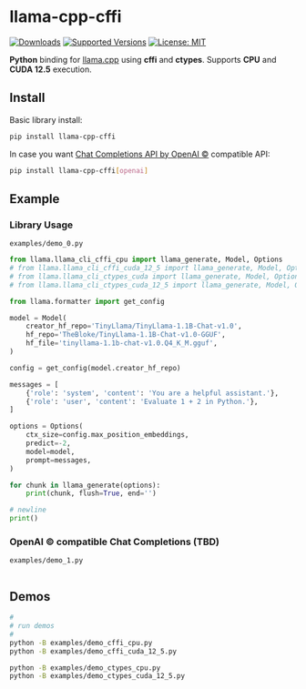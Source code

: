 # llama-cpp-cffi

<!--
[![Build][build-image]]()
[![Status][status-image]][pypi-project-url]
[![Stable Version][stable-ver-image]][pypi-project-url]
[![Coverage][coverage-image]]()
[![Python][python-ver-image]][pypi-project-url]
[![License][mit-image]][mit-url]
-->
[![Downloads](https://img.shields.io/pypi/dm/llama-cpp-cffi)](https://pypistats.org/packages/llama-cpp-cffi)
[![Supported Versions](https://img.shields.io/pypi/pyversions/llama-cpp-cffi)](https://pypi.org/project/llama-cpp-cffi)
[![License: MIT](https://img.shields.io/badge/license-MIT-blue.svg)](https://opensource.org/licenses/MIT)

**Python** binding for [llama.cpp](https://github.com/ggerganov/llama.cpp) using **cffi** and **ctypes**. Supports **CPU** and **CUDA 12.5** execution.

## Install

Basic library install:

```bash
pip install llama-cpp-cffi
```

In case you want [Chat Completions API by OpenAI ©](https://platform.openai.com/docs/overview) compatible API:

```bash
pip install llama-cpp-cffi[openai]
```

## Example

### Library Usage

`examples/demo_0.py`

```python
from llama.llama_cli_cffi_cpu import llama_generate, Model, Options
# from llama.llama_cli_cffi_cuda_12_5 import llama_generate, Model, Options
# from llama.llama_cli_ctypes_cuda import llama_generate, Model, Options
# from llama.llama_cli_ctypes_cuda_12_5 import llama_generate, Model, Options

from llama.formatter import get_config

model = Model(
    creator_hf_repo='TinyLlama/TinyLlama-1.1B-Chat-v1.0',
    hf_repo='TheBloke/TinyLlama-1.1B-Chat-v1.0-GGUF',
    hf_file='tinyllama-1.1b-chat-v1.0.Q4_K_M.gguf',
)

config = get_config(model.creator_hf_repo)

messages = [
    {'role': 'system', 'content': 'You are a helpful assistant.'},
    {'role': 'user', 'content': 'Evaluate 1 + 2 in Python.'},
]

options = Options(
    ctx_size=config.max_position_embeddings,
    predict=-2,
    model=model,
    prompt=messages,
)

for chunk in llama_generate(options):
    print(chunk, flush=True, end='')

# newline
print()

```

### OpenAI © compatible Chat Completions (TBD)

`examples/demo_1.py`

```python
```

## Demos

```BASH
#
# run demos
#
python -B examples/demo_cffi_cpu.py
python -B examples/demo_cffi_cuda_12_5.py

python -B examples/demo_ctypes_cpu.py
python -B examples/demo_ctypes_cuda_12_5.py
```
